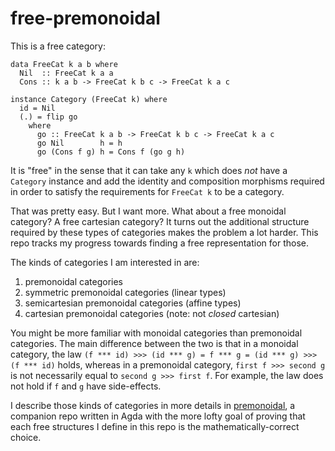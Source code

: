 # free-premonoidal

This is a free category:

    data FreeCat k a b where
      Nil  :: FreeCat k a a
      Cons :: k a b -> FreeCat k b c -> FreeCat k a c

    instance Category (FreeCat k) where
      id = Nil
      (.) = flip go
        where
          go :: FreeCat k a b -> FreeCat k b c -> FreeCat k a c
          go Nil        h = h
          go (Cons f g) h = Cons f (go g h)

It is "free" in the sense that it can take any `k` which does _not_ have a `Category` instance and add the identity and composition morphisms required in order to satisfy the requirements for `FreeCat k` to be a category.

That was pretty easy. But I want more. What about a free monoidal category? A free cartesian category? It turns out the additional structure required by these types of categories makes the problem a lot harder. This repo tracks my progress towards finding a free representation for those.

The kinds of categories I am interested in are:
1. premonoidal categories
2. symmetric premonoidal categories (linear types)
3. semicartesian premonoidal categories (affine types)
4. cartesian premonoidal categories (note: not _closed_ cartesian)

You might be more familiar with monoidal categories than premonoidal categories. The main difference between the two is that in a monoidal category, the law `(f *** id) >>> (id *** g) = f *** g = (id *** g) >>> (f *** id)` holds, whereas in a premonoidal category, `first f >>> second g` is not necessarily equal to `second g >>> first f`. For example, the law does not hold if `f` and `g` have side-effects.

I describe those kinds of categories in more details in [premonoidal](https://github.com/gelisam/premonoidal), a companion repo written in Agda with the more lofty goal of proving that each free structures I define in this repo is the mathematically-correct choice.
